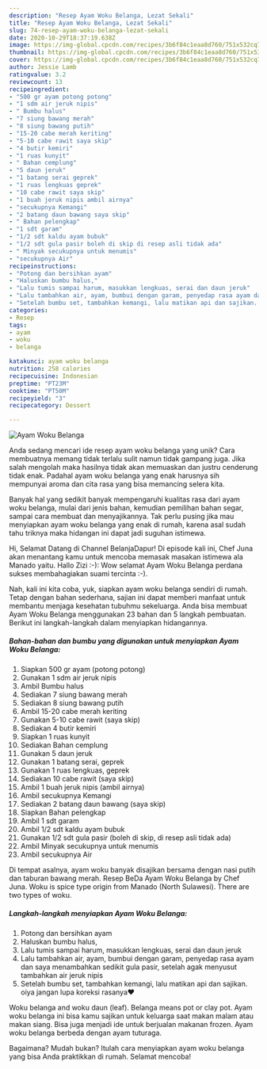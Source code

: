 ```yaml
---
description: "Resep Ayam Woku Belanga, Lezat Sekali"
title: "Resep Ayam Woku Belanga, Lezat Sekali"
slug: 74-resep-ayam-woku-belanga-lezat-sekali
date: 2020-10-29T18:37:19.638Z
image: https://img-global.cpcdn.com/recipes/3b6f84c1eaa8d760/751x532cq70/ayam-woku-belanga-foto-resep-utama.jpg
thumbnail: https://img-global.cpcdn.com/recipes/3b6f84c1eaa8d760/751x532cq70/ayam-woku-belanga-foto-resep-utama.jpg
cover: https://img-global.cpcdn.com/recipes/3b6f84c1eaa8d760/751x532cq70/ayam-woku-belanga-foto-resep-utama.jpg
author: Jessie Lamb
ratingvalue: 3.2
reviewcount: 13
recipeingredient:
- "500 gr ayam potong potong"
- "1 sdm air jeruk nipis"
- " Bumbu halus"
- "7 siung bawang merah"
- "8 siung bawang putih"
- "15-20 cabe merah keriting"
- "5-10 cabe rawit saya skip"
- "4 butir kemiri"
- "1 ruas kunyit"
- " Bahan cemplung"
- "5 daun jeruk"
- "1 batang serai geprek"
- "1 ruas lengkuas geprek"
- "10 cabe rawit saya skip"
- "1 buah jeruk nipis ambil airnya"
- "secukupnya Kemangi"
- "2 batang daun bawang saya skip"
- " Bahan pelengkap"
- "1 sdt garam"
- "1/2 sdt kaldu ayam bubuk"
- "1/2 sdt gula pasir boleh di skip di resep asli tidak ada"
- " Minyak secukupnya untuk menumis"
- "secukupnya Air"
recipeinstructions:
- "Potong dan bersihkan ayam"
- "Haluskan bumbu halus,"
- "Lalu tumis sampai harum, masukkan lengkuas, serai dan daun jeruk"
- "Lalu tambahkan air, ayam, bumbui dengan garam, penyedap rasa ayam dan saya menambahkan sedikit gula pasir, setelah agak menyusut tambahkan air jeruk nipis"
- "Setelah bumbu set, tambahkan kemangi, lalu matikan api dan sajikan. oiya jangan lupa koreksi rasanya❤"
categories:
- Resep
tags:
- ayam
- woku
- belanga

katakunci: ayam woku belanga 
nutrition: 258 calories
recipecuisine: Indonesian
preptime: "PT23M"
cooktime: "PT50M"
recipeyield: "3"
recipecategory: Dessert

---
```



![Ayam Woku Belanga](https://img-global.cpcdn.com/recipes/3b6f84c1eaa8d760/751x532cq70/ayam-woku-belanga-foto-resep-utama.jpg)

Anda sedang mencari ide resep ayam woku belanga yang unik? Cara membuatnya memang tidak terlalu sulit namun tidak gampang juga. Jika salah mengolah maka hasilnya tidak akan memuaskan dan justru cenderung tidak enak. Padahal ayam woku belanga yang enak harusnya sih mempunyai aroma dan cita rasa yang bisa memancing selera kita.

Banyak hal yang sedikit banyak mempengaruhi kualitas rasa dari ayam woku belanga, mulai dari jenis bahan, kemudian pemilihan bahan segar, sampai cara membuat dan menyajikannya. Tak perlu pusing jika mau menyiapkan ayam woku belanga yang enak di rumah, karena asal sudah tahu triknya maka hidangan ini dapat jadi suguhan istimewa.

Hi, Selamat Datang di Channel BelanjaDapur! Di episode kali ini, Chef Juna akan menantang kamu untuk mencoba memasak masakan istimewa ala Manado yaitu. Hallo Zizi :-): Wow selamat Ayam Woku Belanga perdana sukses membahagiakan suami tercinta :-).


Nah, kali ini kita coba, yuk, siapkan ayam woku belanga sendiri di rumah. Tetap dengan bahan sederhana, sajian ini dapat memberi manfaat untuk membantu menjaga kesehatan tubuhmu sekeluarga. Anda bisa membuat Ayam Woku Belanga menggunakan 23 bahan dan 5 langkah pembuatan. Berikut ini langkah-langkah dalam menyiapkan hidangannya.

<!--inarticleads1-->

##### Bahan-bahan dan bumbu yang digunakan untuk menyiapkan Ayam Woku Belanga:

1. Siapkan 500 gr ayam (potong potong)
1. Gunakan 1 sdm air jeruk nipis
1. Ambil  Bumbu halus
1. Sediakan 7 siung bawang merah
1. Sediakan 8 siung bawang putih
1. Ambil 15-20 cabe merah keriting
1. Gunakan 5-10 cabe rawit (saya skip)
1. Sediakan 4 butir kemiri
1. Siapkan 1 ruas kunyit
1. Sediakan  Bahan cemplung
1. Gunakan 5 daun jeruk
1. Gunakan 1 batang serai, geprek
1. Gunakan 1 ruas lengkuas, geprek
1. Sediakan 10 cabe rawit (saya skip)
1. Ambil 1 buah jeruk nipis (ambil airnya)
1. Ambil secukupnya Kemangi
1. Sediakan 2 batang daun bawang (saya skip)
1. Siapkan  Bahan pelengkap
1. Ambil 1 sdt garam
1. Ambil 1/2 sdt kaldu ayam bubuk
1. Gunakan 1/2 sdt gula pasir (boleh di skip, di resep asli tidak ada)
1. Ambil  Minyak secukupnya untuk menumis
1. Ambil secukupnya Air


Di tempat asalnya, ayam woku banyak disajikan bersama dengan nasi putih dan taburan bawang merah. Resep BeDa Ayam Woku Belanga by Chef Juna. Woku is spice type origin from Manado (North Sulawesi). There are two types of woku. 

<!--inarticleads2-->

##### Langkah-langkah menyiapkan Ayam Woku Belanga:

1. Potong dan bersihkan ayam
1. Haluskan bumbu halus,
1. Lalu tumis sampai harum, masukkan lengkuas, serai dan daun jeruk
1. Lalu tambahkan air, ayam, bumbui dengan garam, penyedap rasa ayam dan saya menambahkan sedikit gula pasir, setelah agak menyusut tambahkan air jeruk nipis
1. Setelah bumbu set, tambahkan kemangi, lalu matikan api dan sajikan. oiya jangan lupa koreksi rasanya❤


Woku belanga and woku daun (leaf). Belanga means pot or clay pot. Ayam woku belanga ini bisa kamu sajikan untuk keluarga saat makan malam atau makan siang. Bisa juga menjadi ide untuk berjualan makanan frozen. Ayam woku belanga berbeda dengan ayam tuturaga. 

Bagaimana? Mudah bukan? Itulah cara menyiapkan ayam woku belanga yang bisa Anda praktikkan di rumah. Selamat mencoba!
